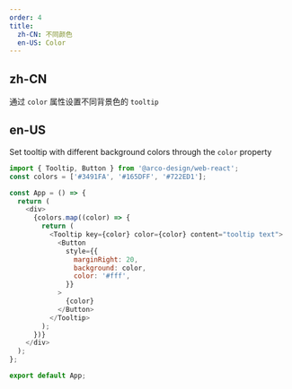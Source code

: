```yaml
---
order: 4
title:
  zh-CN: 不同颜色
  en-US: Color
---
```


## zh-CN

通过 `color` 属性设置不同背景色的 `tooltip`

## en-US

Set tooltip with different background colors through the `color` property

```js
import { Tooltip, Button } from '@arco-design/web-react';
const colors = ['#3491FA', '#165DFF', '#722ED1'];

const App = () => {
  return (
    <div>
      {colors.map((color) => {
        return (
          <Tooltip key={color} color={color} content="tooltip text">
            <Button
              style={{
                marginRight: 20,
                background: color,
                color: '#fff',
              }}
            >
              {color}
            </Button>
          </Tooltip>
        );
      })}
    </div>
  );
};

export default App;
```
